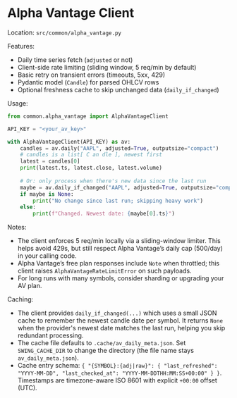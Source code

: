 # Alpha Vantage Client

Location: `src/common/alpha_vantage.py`

Features:

- Daily time series fetch (`adjusted` or not)
- Client-side rate limiting (sliding window, 5 req/min by default)
- Basic retry on transient errors (timeouts, 5xx, 429)
- Pydantic model (`Candle`) for parsed OHLCV rows
- Optional freshness cache to skip unchanged data (`daily_if_changed`)

Usage:

```python
from common.alpha_vantage import AlphaVantageClient

API_KEY = "<your_av_key>"

with AlphaVantageClient(API_KEY) as av:
    candles = av.daily("AAPL", adjusted=True, outputsize="compact")
    # candles is a list[ C an dle ], newest first
    latest = candles[0]
    print(latest.ts, latest.close, latest.volume)
    
    # Or: only process when there's new data since the last run
    maybe = av.daily_if_changed("AAPL", adjusted=True, outputsize="compact")
    if maybe is None:
        print("No change since last run; skipping heavy work")
    else:
        print(f"Changed. Newest date: {maybe[0].ts}")
```

Notes:

- The client enforces 5 req/min locally via a sliding-window limiter. This helps
  avoid 429s, but still respect Alpha Vantage’s daily cap (500/day) in your calling code.
- Alpha Vantage’s free plan responses include `Note` when throttled; this client
  raises `AlphaVantageRateLimitError` on such payloads.
- For long runs with many symbols, consider sharding or upgrading your AV plan.

Caching:

- The client provides `daily_if_changed(...)` which uses a small JSON cache to remember
  the newest candle date per symbol. It returns `None` when the provider's newest date
  matches the last run, helping you skip redundant processing.
- The cache file defaults to `.cache/av_daily_meta.json`. Set `SWING_CACHE_DIR` to change
  the directory (the file name stays `av_daily_meta.json`).
- Cache entry schema: `{ "{SYMBOL}:{adj|raw}": { "last_refreshed": "YYYY-MM-DD", "last_checked_at": "YYYY-MM-DDTHH:MM:SS+00:00" } }`.
  Timestamps are timezone-aware ISO 8601 with explicit `+00:00` offset (UTC).
